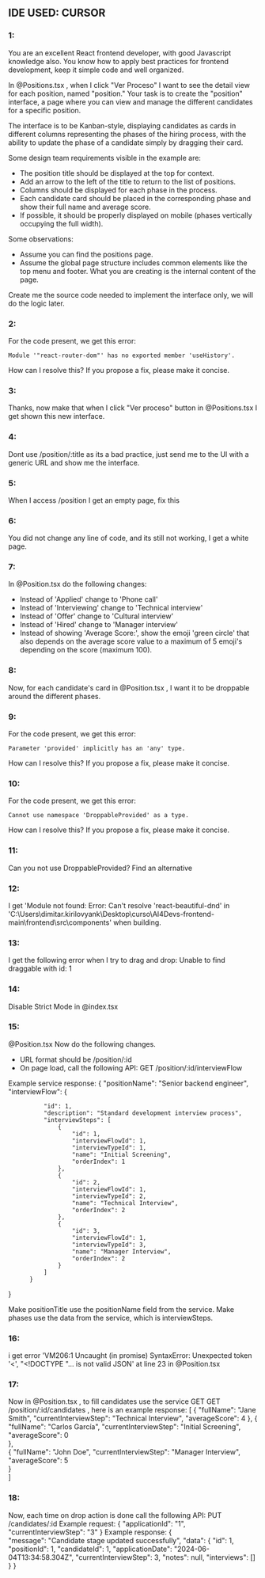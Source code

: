 
## IDE USED: CURSOR

### 1:
You are an excellent React frontend developer, with good Javascript knowledge also. You know how to apply best practices for frontend development, keep it simple code and well organized.

In @Positions.tsx , when I click "Ver Proceso" I want to see the detail view for each position, named "position." Your task is to create the "position" interface, a page where you can view and manage the different candidates for a specific position.

The interface is to be Kanban-style, displaying candidates as cards in different columns representing the phases of the hiring process, with the ability to update the phase of a candidate simply by dragging their card. 

Some design team requirements visible in the example are:

- The position title should be displayed at the top for context.
- Add an arrow to the left of the title to return to the list of positions.
- Columns should be displayed for each phase in the process.
- Each candidate card should be placed in the corresponding phase and show their full name and average score.
- If possible, it should be properly displayed on mobile (phases vertically occupying the full width).

Some observations:

- Assume you can find the positions page.
- Assume the global page structure includes common elements like the top menu and footer. What you are creating is the internal content of the page.


Create me the source code needed to implement the interface only, we will do the logic later.

### 2:

For the code present, we get this error:
```
Module '"react-router-dom"' has no exported member 'useHistory'.
```
How can I resolve this? If you propose a fix, please make it concise.

### 3:

Thanks, now make that when I click "Ver proceso" button in @Positions.tsx I get shown this new interface.

### 4:

Dont use /position/:title as its a bad practice, just send me to the UI with a generic URL and show me the interface.

### 5:

When I access /position I get an empty page, fix this

### 6:

You did not change any line of code, and its still not working, I get a white page.

### 7:

In @Position.tsx do the following changes:
- Instead of 'Applied' change to 'Phone call'
- Instead of 'Interviewing' change to 'Technical interview'
- Instead of 'Offer' change to 'Cultural interview'
- Instead of 'Hired' change to 'Manager interview'
- Instead of showing 'Average Score:', show the emoji 'green circle' that also depends on the average score value to a maximum of 5 emoji's depending on the score (maximum 100).

### 8:

Now, for each candidate's card in @Position.tsx , I want it to be droppable around the different phases.

### 9:

For the code present, we get this error:
```
Parameter 'provided' implicitly has an 'any' type.
```
How can I resolve this? If you propose a fix, please make it concise.

### 10:


For the code present, we get this error:
```
Cannot use namespace 'DroppableProvided' as a type.
```
How can I resolve this? If you propose a fix, please make it concise.

### 11:

Can you not use DroppableProvided? Find an alternative

### 12:

I get 'Module not found: Error: Can't resolve 'react-beautiful-dnd' in 'C:\Users\dimitar.kirilovyank\Desktop\curso\AI4Devs-frontend-main\frontend\src\components' when building.

### 13:

I get the following error when I try to drag and drop: Unable to find draggable with id: 1

### 14:

Disable Strict Mode in @index.tsx 

### 15:


@Position.tsx 
Now do the following changes.
- URL format should be /position/:id
- On page load, call the following API: GET /position/:id/interviewFlow 

Example service response:
{
      "positionName": "Senior backend engineer",
      "interviewFlow": {
              
              "id": 1,
              "description": "Standard development interview process",
              "interviewSteps": [
                  {
                      "id": 1,
                      "interviewFlowId": 1,
                      "interviewTypeId": 1,
                      "name": "Initial Screening",
                      "orderIndex": 1
                  },
                  {
                      "id": 2,
                      "interviewFlowId": 1,
                      "interviewTypeId": 2,
                      "name": "Technical Interview",
                      "orderIndex": 2
                  },
                  {
                      "id": 3,
                      "interviewFlowId": 1,
                      "interviewTypeId": 3,
                      "name": "Manager Interview",
                      "orderIndex": 2
                  }
              ]
          }
  }

Make positionTitle use the positionName field from the service.
Make phases use the data from the service, which is interviewSteps.


### 16:

i get error 'VM206:1 Uncaught (in promise) SyntaxError: Unexpected token '<', "<!DOCTYPE "... is not valid JSON' at line 23 in @Position.tsx 


### 17:

Now in @Position.tsx , to fill candidates use the service GET GET /position/:id/candidates , here is an example response:
[
      {
           "fullName": "Jane Smith",
           "currentInterviewStep": "Technical Interview",
           "averageScore": 4
       },
       {
           "fullName": "Carlos García",
           "currentInterviewStep": "Initial Screening",
           "averageScore": 0            
       },        
       {
           "fullName": "John Doe",
           "currentInterviewStep": "Manager Interview",
           "averageScore": 5            
      }    
 ]
 
### 18:
 
 Now, each time on drop action is done call the following API:
PUT /candidates/:id
Example request:
{
     "applicationId": "1",
     "currentInterviewStep": "3"
 }
Example response:
{    
    "message": "Candidate stage updated successfully",
     "data": {
         "id": 1,
         "positionId": 1,
         "candidateId": 1,
         "applicationDate": "2024-06-04T13:34:58.304Z",
         "currentInterviewStep": 3,
         "notes": null,
         "interviews": []    
     }
 }
 
 